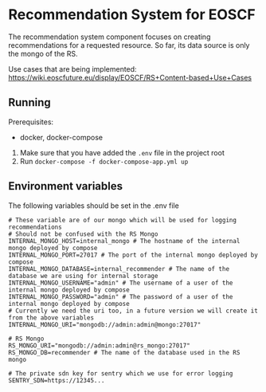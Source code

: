 # Recommendation System for EOSCF

The recommendation system component focuses on creating recommendations for a requested resource. So far, its data
source is only the mongo of the RS.

Use cases that are being implemented: https://wiki.eoscfuture.eu/display/EOSCF/RS+Content-based+Use+Cases

## Running

Prerequisites:
* docker, docker-compose

1. Make sure that you have added the `.env` file in the project root
2. Run `docker-compose -f docker-compose-app.yml up`

## Environment variables

The following variables should be set in the .env file

```shell
# These variable are of our mongo which will be used for logging recommendations
# Should not be confused with the RS Mongo
INTERNAL_MONGO_HOST=internal_mongo # The hostname of the internal mongo deployed by compose
INTERNAL_MONGO_PORT=27017 # The port of the internal mongo deployed by compose
INTERNAL_MONGO_DATABASE=internal_recommender # The name of the database we are using for internal storage
INTERNAL_MONGO_USERNAME="admin" # The username of a user of the internal mongo deployed by compose
INTERNAL_MONGO_PASSWORD="admin" # The password of a user of the internal mongo deployed by compose
# Currently we need the uri too, in a future version we will create it from the above variables
INTERNAL_MONGO_URI="mongodb://admin:admin@mongo:27017"

# RS Mongo
RS_MONGO_URI="mongodb://admin:admin@rs_mongo:27017"
RS_MONGO_DB=recommender # The name of the database used in the RS mongo

# The private sdn key for sentry which we use for error logging
SENTRY_SDN=https://12345...
```
